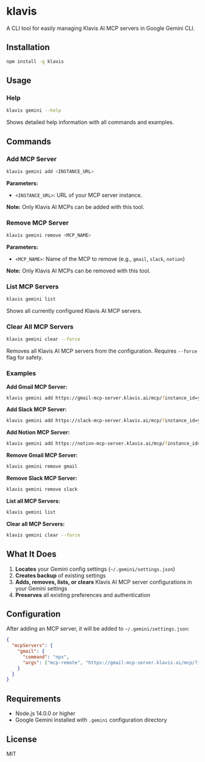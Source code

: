 # klavis

A CLI tool for easily managing Klavis AI MCP servers in Google Gemini CLI.

## Installation

```bash
npm install -g klavis
```

## Usage

### Help

```bash
klavis gemini --help
```

Shows detailed help information with all commands and examples.

## Commands

### Add MCP Server

```bash
klavis gemini add <INSTANCE_URL>
```

**Parameters:**
- `<INSTANCE_URL>`: URL of your MCP server instance.

**Note:** Only Klavis AI MCPs can be added with this tool.

### Remove MCP Server

```bash
klavis gemini remove <MCP_NAME>
```

**Parameters:**
- `<MCP_NAME>`: Name of the MCP to remove (e.g., `gmail`, `slack`, `notion`)

**Note:** Only Klavis AI MCPs can be removed with this tool.

### List MCP Servers

```bash
klavis gemini list
```

Shows all currently configured Klavis AI MCP servers.

### Clear All MCP Servers

```bash
klavis gemini clear --force
```

Removes all Klavis AI MCP servers from the configuration. Requires `--force` flag for safety.

### Examples

**Add Gmail MCP Server:**
```bash
klavis gemini add https://gmail-mcp-server.klavis.ai/mcp/?instance_id=your-id
```

**Add Slack MCP Server:**
```bash
klavis gemini add https://slack-mcp-server.klavis.ai/mcp/?instance_id=your-id
```

**Add Notion MCP Server:**
```bash
klavis gemini add https://notion-mcp-server.klavis.ai/mcp/?instance_id=your-id
```

**Remove Gmail MCP Server:**
```bash
klavis gemini remove gmail
```

**Remove Slack MCP Server:**
```bash
klavis gemini remove slack
```

**List all MCP Servers:**
```bash
klavis gemini list
```

**Clear all MCP Servers:**
```bash
klavis gemini clear --force
```

## What It Does

1. **Locates** your Gemini config settings (`~/.gemini/settings.json`)
2. **Creates backup** of existing settings
3. **Adds, removes, lists, or clears** Klavis AI MCP server configurations in your Gemini settings
4. **Preserves** all existing preferences and authentication

## Configuration

After adding an MCP server, it will be added to `~/.gemini/settings.json`:

```json
{
  "mcpServers": {
    "gmail": {
      "command": "npx",
      "args": ["mcp-remote", "https://gmail-mcp-server.klavis.ai/mcp/?instance_id=your-id"]
    }
  }
}
```

## Requirements

- Node.js 14.0.0 or higher
- Google Gemini installed with `.gemini` configuration directory

## License

MIT